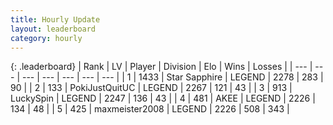 ```yaml
---
title: Hourly Update
layout: leaderboard
category: hourly
---
```


{: .leaderboard}
| Rank | LV | Player | Division | Elo | Wins | Losses |
| --- | --- | --- | --- | --- | --- | --- |
| <span data-change="0">1</span> | 1433 | <span title="ID: 315148">Star Sapphire</span> | LEGEND | <span data-change="0">2278</span> | <span data-change="0">283</span> | <span data-change="0">90</span> |
| <span data-change="0">2</span> | 133 | <span title="ID: 512752">PokiJustQuitUC</span> | LEGEND | <span data-change="0">2267</span> | <span data-change="0">121</span> | <span data-change="0">43</span> |
| <span data-change="0">3</span> | 913 | <span title="ID: 498412">LuckySpin</span> | LEGEND | <span data-change="0">2247</span> | <span data-change="0">136</span> | <span data-change="0">43</span> |
| <span data-change="0">4</span> | 481 | <span title="ID: 455100">AKEE</span> | LEGEND | <span data-change="-13">2226</span> | <span data-change="0">134</span> | <span data-change="1">48</span> |
| <span data-change="0">5</span> | 425 | <span title="ID: 410122">maxmeister2008</span> | LEGEND | <span data-change="0">2226</span> | <span data-change="0">508</span> | <span data-change="0">343</span> |